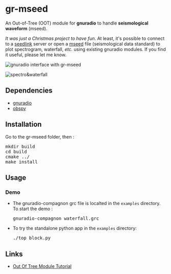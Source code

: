 # gr-mseed


An Out-of-Tree (OOT) module for **gnuradio** to handle **seismological waveform** (mseed).

*It was just a Christmas project to have fun*. At least, it's possible 
to connect to a [seedlink](http://ds.iris.edu/ds/nodes/dmc/services/seedlink/) server or open a [mseed](https://ds.iris.edu/ds/nodes/dmc/data/formats/) file (seismological data standard) to plot spectrogram, waterfall, *etc.* using existing gnuradio modules. If you find it useful, please let me know.

![gnuradio interface with gr-mseed](https://cloud.githubusercontent.com/assets/4367036/15627672/9311e104-24eb-11e6-8907-6a3a7fe34a00.png)

![spectro&waterfall](https://cloud.githubusercontent.com/assets/4367036/15627689/2f4e555c-24ec-11e6-949c-a82a51027778.png)


## Dependencies

* [gnuradio](http://gnuradio.org) 
* [obspy](https://github.com/obspy/obspy/wiki)


## Installation
Go to the gr-mseed folder, then :
<pre>
mkdir build
cd build
cmake ../
make install
</pre>

## Usage

### Demo

* The gnuradio-compagnon grc file is localted in the `examples` directory. To start the demo :

	<pre>gnuradio-compagnon waterfall.grc</pre>

* To try the standalone python app in the `examples` directory:
	<pre>./top_block.py</pre>

## Links
* [Out Of Tree Module Tutorial](https://wiki.gnuradio.org/index.php/OutOfTreeModules)
